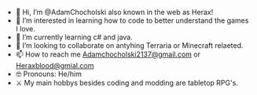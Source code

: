 




- 👋 Hi, I’m @AdamChocholski also known in the web as Herax!
- 👀 I’m interested in learning how to code to better understand the games I love.
- 🌱 I’m currently learning c# and java.
- 💞️ I’m looking to collaborate on antyhing Terraria or Minecraft relaeted.
- 📫 How to reach me Adamchocholski2137@gmail.com or Heraxblood@gmial.com
- 🤓 Pronouns: He/him 
- ⚔️ My main hobbys besides coding and modding are tabletop RPG's.
<!---
AdamChocholski/AdamChocholski is a ✨ special ✨ repository because its `README.md` (this file) appears on your GitHub profile.
You can click the Preview link to take a look at your changes.
--->
